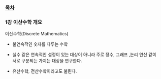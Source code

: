 ### [목차](readme.md)


### 1강 이산수학 개요

이산수학(Discrete Mathematics)

- 불연속적인 숫자를 다루는 수학
- 실수 같은 연속적인 설정이 있는 대상이 아니라 주로 정수, 그래프 ,논리 연산 같이 서로 구분되는 가지는 대상을 연구한다.

- 유산수학, 전산수학이라고도 불린다.